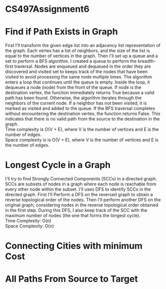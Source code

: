 # CS497Assignment6

# Find if Path Exists in Graph
First I'll transform the given edge list into an adjacency list representation of the graph. Each vertex has a list of neighbors, and the size of the list is equal to the number of vertices in the graph. Then I'll set up a queue and  a set to perform a BFS algorithm. I created a queue to perform the breadth-first traversal. Nodes are enqueued and dequeued in the order they are discovered  and visited set to  keeps track of the nodes that have been visited to avoid processing the same node multiple times. The algorithm enters a loop that continues until the queue is empty. Inside the loop, it dequeues a node (node) from the front of the queue. If node is the destination vertex, the function immediately returns True because a valid path has been found. Otherwise, the algorithm iterates through the neighbors of the current node. If a neighbor has not been visited, it is marked as visited and added to the queue. If the BFS traversal completes without encountering the destination vertex, the function returns False. This indicates that there is no valid path from the source to the destination in the graph. <br />
Time complexity is O(V + E), where V is the number of vertices and E is the number of edges.<br />
Space complexity is is O(V + E), where V is the number of vertices and E is the number of edges.<br />

# Longest Cycle in a Graph
I'll try to find Strongly Connected Components (SCCs) in a directed graph. SCCs are subsets of nodes in a graph where each node is reachable from every other node within the subset. I'll uses DFS to identify SCCs in the directed graph. First I'll Perform a DFS on the reversed graph to obtain a reverse topological order of the nodes. Then I'll perform another DFS on the original graph, considering nodes in the reverse topological order obtained in the first step. During this DFS, I also keep track of the SCC with the maximum number of nodes (the one that forms the longest cycle). <br />
Time Complexity: O(n)  <br />
Space Complexity: O(n)  <br />

# Connecting Cities with minimum Cost

# All Paths From Source to Target
